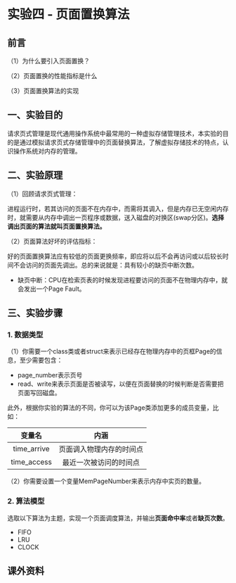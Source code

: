 # 实验四 - 页面置换算法

## 前言

（1）为什么要引入页面置换？

（2）页面置换的性能指标是什么

（3）页面置换算法的实现



## 一、实验目的 

​	请求页式管理是现代通用操作系统中最常用的一种虚拟存储管理技术，本实验的目的是通过模拟请求页式存储管理中的页面替换算法，了解虚拟存储技术的特点，认识操作系统对内存的管理。



## 二、实验原理

（1）回顾请求页式管理：

​	进程运行时，若其访问的页面不在内存中，而需将其调入，但是内存已无空闲内存时，就需要从内存中调出一页程序或数据，送入磁盘的对换区(swap分区)。**选择调出页面的算法就叫页面置换算法。** 



（2）页面算法好坏的评估指标：

​	好的页面置换算法应有较低的页面更换频率，即应将以后不会再访问或以后较长时间不会访问的页面先调出。总的来说就是：具有较小的缺页中断次数。

- 缺页中断：CPU在检索页表的时候发现进程要访问的页面不在物理内存中，就会发出一个Page Fault。





## 三、实验步骤

### 1. 数据类型

（1）你需要一个class类或者struct来表示已经存在物理内存中的页框Page的信息，至少需要包含：

- page_number表示页号
- read、write来表示页面是否被读写，以便在页面替换的时候判断是否需要把页面写回磁盘。

​	此外，根据你实验的算法的不同，你可以为该Page类添加更多的成员变量，比如：

|   变量名    |           内涵           |
| :---------: | :----------------------: |
| time_arrive | 页面调入物理内存的时间点 |
| time_access |  最近一次被访问的时间点  |



（2）你需要设置一个变量MemPageNumber来表示内存中实页的数量。



### 2. 算法模型

​	选取以下算法为主题，实现一个页面调度算法，并输出**页面命中率**或者**缺页次数**。

- FIFO
- LRU
- CLOCK





## 课外资料